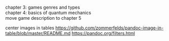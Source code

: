chapter 3: games genres and types<br>
chapter 4: basics of quantum mechanics<br>
move game description to chapter 5<br>

center images in tables
https://github.com/zommerfelds/pandoc-image-in-table/blob/master/README.md
https://pandoc.org/filters.html
